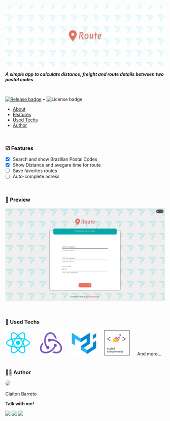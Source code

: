﻿![Banner](./src/assets/.github/banner.png)

***A simple app to calculate distance, freight and route details between two postal codes***

<br>

[![Release badge](https://img.shields.io/static/v1?label=release&message=v0.2.1&color=ED6A5A&style=flat-square&logo=heroku)](https://routeweb.herokuapp.com) • ![License badge](https://img.shields.io/badge/license-MIT-green?style=flat-square)


* [About](#about)
* [Features](#features)
* [Used Techs](#techs)
* [Author](#author)


<br>

<h3 id="features"> ☑ Features </h3>


- [x] Search and show Brazilian Postal Codes 
- [x] Show Distance and avegare time for route
- [ ] Save favorites routes
- [ ] Auto-complete adress

<br>

### 🎥 Preview

![Demo video](./src/assets/videos/route.gif)

<br>

<h3 id="techs"> 🔨 Used Techs </h3>

<div>
<a href="https://reactjs.com"><img src="./src/assets/.github/techs_logos/react.png" width="80" style="margin-right: 20px"></a>
<a href="https://redux.js.org"><img src="./src/assets/.github/techs_logos/redux.png" width="80" style="margin-right: 20px"></a>
<a href="https://material-ui.com"><img src="./src/assets/.github/techs_logos/material-ui.png" width="80" style="margin-right: 20px"></a>
<a href="https://styled-components.com"><img src="./src/assets/.github/techs_logos/styled-components.png" width="80" style="margin-right: 20px"></a>
<span> And more... </span>
</div>

<br>

<h3 id="author"> ✍🏾 Author </h3>

<img style="border-radius: 50%" width="110px" src="https://avatars0.githubusercontent.com/u/34696974?s=460&u=5c8f1eb1dd1d1620bf1d68c804e89a11d7c97c7d&v=4">

<p>Claiton Barreto</p>
<b>Talk with me!</b>

<br>

[![](https://img.shields.io/static/v1?label&message=Claiton+Barreto&color=ED6A5A&style=flat-square&logo=linkedin)]() [![](https://img.shields.io/static/v1?label&message=@barreto.dev&color=ED6A5A&style=flat-square&logo=twitter&logoColor=fff)]() [![](https://img.shields.io/static/v1?label&message=claitonbarreto@gmail.com&color=ED6A5A&style=flat-square&logo=gmail&logoColor=fff)]()